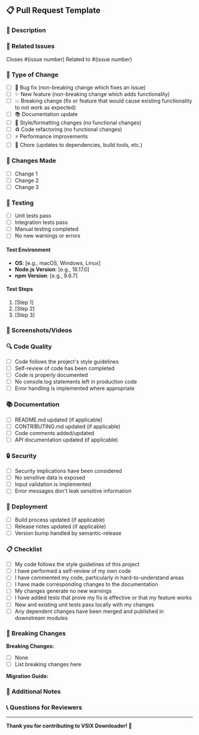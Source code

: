 ## 📋 Pull Request Template

### 🎯 Description

<!-- Provide a clear and concise description of what this PR does -->

### 🔗 Related Issues

<!-- Link to any related issues -->

Closes #(issue number)
Related to #(issue number)

### 🧪 Type of Change

<!-- Mark the appropriate option(s) with [x] -->

- [ ] 🐛 Bug fix (non-breaking change which fixes an issue)
- [ ] ✨ New feature (non-breaking change which adds functionality)
- [ ] 💥 Breaking change (fix or feature that would cause existing functionality to not work as expected)
- [ ] 📚 Documentation update
- [ ] 🎨 Style/formatting changes (no functional changes)
- [ ] ♻️ Code refactoring (no functional changes)
- [ ] ⚡ Performance improvements
- [ ] 🧹 Chore (updates to dependencies, build tools, etc.)

### 📝 Changes Made

<!-- List the specific changes made in this PR -->

- [ ] Change 1
- [ ] Change 2
- [ ] Change 3

### 🧪 Testing

<!-- Describe the tests you ran and their results -->

- [ ] Unit tests pass
- [ ] Integration tests pass
- [ ] Manual testing completed
- [ ] No new warnings or errors

#### Test Environment

- **OS**: [e.g., macOS, Windows, Linux]
- **Node.js Version**: [e.g., 18.17.0]
- **npm Version**: [e.g., 9.6.7]

#### Test Steps

1. [Step 1]
2. [Step 2]
3. [Step 3]

### 📸 Screenshots/Videos

<!-- If applicable, add screenshots or videos to help explain your changes -->

### 🔍 Code Quality

<!-- Confirm that your code follows project standards -->

- [ ] Code follows the project's style guidelines
- [ ] Self-review of code has been completed
- [ ] Code is properly documented
- [ ] No console.log statements left in production code
- [ ] Error handling is implemented where appropriate

### 📚 Documentation

<!-- If this PR includes documentation changes -->

- [ ] README.md updated (if applicable)
- [ ] CONTRIBUTING.md updated (if applicable)
- [ ] Code comments added/updated
- [ ] API documentation updated (if applicable)

### 🔒 Security

<!-- If this PR includes security-related changes -->

- [ ] Security implications have been considered
- [ ] No sensitive data is exposed
- [ ] Input validation is implemented
- [ ] Error messages don't leak sensitive information

### 🚀 Deployment

<!-- If this PR affects deployment or release process -->

- [ ] Build process updated (if applicable)
- [ ] Release notes updated (if applicable)
- [ ] Version bump handled by semantic-release

### 📋 Checklist

<!-- Go through this checklist and mark items as completed -->

- [ ] My code follows the style guidelines of this project
- [ ] I have performed a self-review of my own code
- [ ] I have commented my code, particularly in hard-to-understand areas
- [ ] I have made corresponding changes to the documentation
- [ ] My changes generate no new warnings
- [ ] I have added tests that prove my fix is effective or that my feature works
- [ ] New and existing unit tests pass locally with my changes
- [ ] Any dependent changes have been merged and published in downstream modules

### 🎯 Breaking Changes

<!-- If this PR includes breaking changes, describe them here -->

**Breaking Changes:**

- [ ] None
- [ ] List breaking changes here

**Migration Guide:**

<!-- If there are breaking changes, provide migration instructions -->

### 🔄 Additional Notes

<!-- Any additional information that reviewers should know -->

### 📞 Questions for Reviewers

<!-- Any questions you have for the reviewers -->

---

**Thank you for contributing to VSIX Downloader! 🎉**
